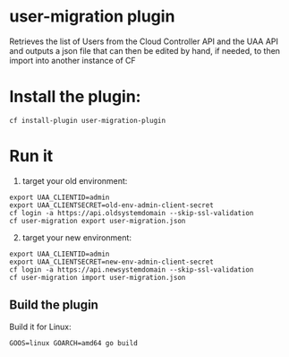 user-migration plugin
======


Retrieves the list of Users from the Cloud Controller API and the UAA API and outputs a json file that can then be edited by hand, if needed, to then import into another instance of CF


# Install the plugin:

`cf install-plugin user-migration-plugin`

# Run it

1. target your old environment:

```
export UAA_CLIENTID=admin
export UAA_CLIENTSECRET=old-env-admin-client-secret
cf login -a https://api.oldsystemdomain --skip-ssl-validation
cf user-migration export user-migration.json
```

2. target your new environment:

```
export UAA_CLIENTID=admin
export UAA_CLIENTSECRET=new-env-admin-client-secret
cf login -a https://api.newsystemdomain --skip-ssl-validation
cf user-migration import user-migration.json
```


## Build the plugin

Build it for Linux:

`GOOS=linux GOARCH=amd64 go build`
